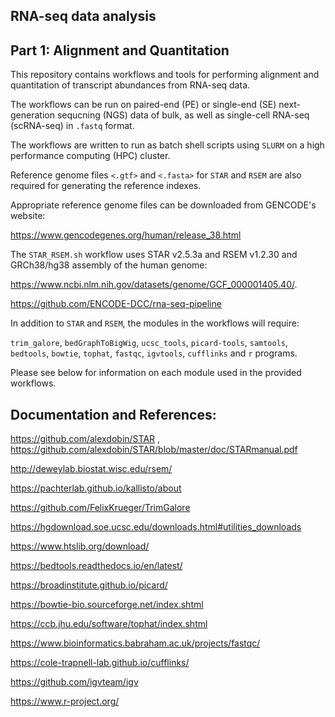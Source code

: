 ## RNA-seq data analysis 

## Part 1: Alignment and Quantitation

This repository contains workflows and tools for performing alignment and quantitation of transcript abundances from RNA-seq data. 

The workflows can be run on paired-end (PE) or single-end (SE) next-generation sequcning (NGS) data of bulk, as well as single-cell RNA-seq (scRNA-seq) in `.fastq` format.

The workflows are written to run as batch shell scripts using `SLURM` on a high performance computing (HPC) cluster. 

Reference genome files `<.gtf>` and `<.fasta>` for `STAR` and `RSEM` are also required for generating the reference indexes. 

Appropriate reference genome files can be downloaded from GENCODE's website:

https://www.gencodegenes.org/human/release_38.html

The `STAR_RSEM.sh` workflow uses STAR v2.5.3a and RSEM v1.2.30 and GRCh38/hg38 assembly of the human genome:
  
https://www.ncbi.nlm.nih.gov/datasets/genome/GCF_000001405.40/.

https://github.com/ENCODE-DCC/rna-seq-pipeline

In addition to `STAR` and `RSEM`, the modules in the workflows will require: 

`trim_galore`, `bedGraphToBigWig`, `ucsc_tools`, `picard-tools`, `samtools`, `bedtools`, `bowtie`, `tophat`, `fastqc`, `igvtools`, `cufflinks` and `r` programs.

Please see below for information on each module used in the provided workflows.

## Documentation and References:

https://github.com/alexdobin/STAR , https://github.com/alexdobin/STAR/blob/master/doc/STARmanual.pdf

http://deweylab.biostat.wisc.edu/rsem/
  
https://pachterlab.github.io/kallisto/about

https://github.com/FelixKrueger/TrimGalore

https://hgdownload.soe.ucsc.edu/downloads.html#utilities_downloads

https://www.htslib.org/download/
  
https://bedtools.readthedocs.io/en/latest/
  
https://broadinstitute.github.io/picard/
  
https://bowtie-bio.sourceforge.net/index.shtml

https://ccb.jhu.edu/software/tophat/index.shtml

https://www.bioinformatics.babraham.ac.uk/projects/fastqc/
  
https://cole-trapnell-lab.github.io/cufflinks/
  
https://github.com/igvteam/igv

https://www.r-project.org/
